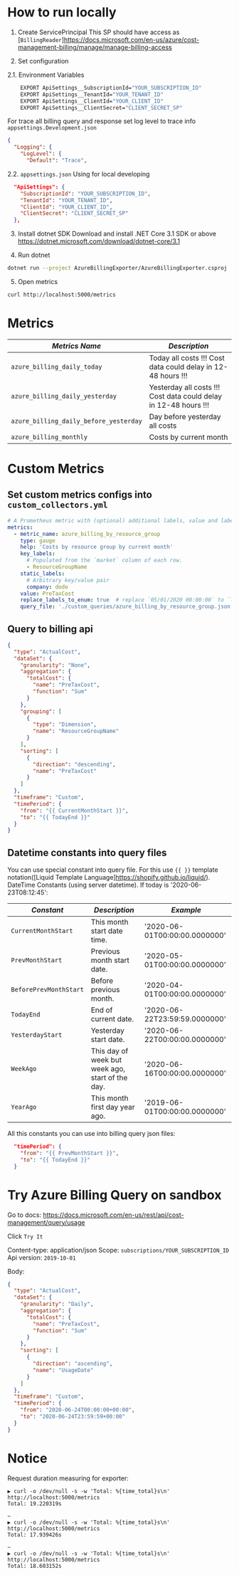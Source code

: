 # How to run locally

1. Create ServicePrincipal
This SP should have access as [`BillingReader`]<https://docs.microsoft.com/en-us/azure/cost-management-billing/manage/manage-billing-access>

2. Set configuration

2.1. Environment Variables

```bash
    EXPORT ApiSettings__SubscriptionId="YOUR_SUBSCRIPTION_ID"
    EXPORT ApiSettings__TenantId="YOUR_TENANT_ID"
    EXPORT ApiSettings__ClientId="YOUR_CLIENT_ID"
    EXPORT ApiSettings__ClientSecret="CLIENT_SECRET_SP"
```

For trace all billing query and response set log level to trace info `appsettings.Development.json`

```json
{
  "Logging": {
    "LogLevel": {
      "Default": "Trace",   
```

2.2. `appsettings.json`
Using for local developing

```json
  "ApiSettings": {
    "SubscriptionId": "YOUR_SUBSCRIPTION_ID", 
    "TenantId": "YOUR_TENANT_ID", 
    "ClientId": "YOUR_CLIENT_ID", 
    "ClientSecret": "CLIENT_SECRET_SP"
  },
```

3. Install dotnet SDK
Download and install .NET Core 3.1 SDK or above 
<https://dotnet.microsoft.com/download/dotnet-core/3.1>


4. Run dotnet

```bash
dotnet run --project AzureBillingExporter/AzureBillingExporter.csproj
```

5. Open metrics

```bash
curl http://localhost:5000/metrics
```

# Metrics

| *Metrics Name*  | *Description* |
|---|---|
| `azure_billing_daily_today`  | Today all costs !!! Cost data could delay in 12-48 hours !!! |
| `azure_billing_daily_yesterday`  | Yesterday all costs !!! Cost data could delay in 12-48 hours !!! |
| `azure_billing_daily_before_yesterday`  | Day before yesterday all costs |
| `azure_billing_monthly`  | Costs by current month |

# Custom Metrics

## Set custom metrics configs into `custom_collectors.yml`

```yaml
# A Prometheus metric with (optional) additional labels, value and labels populated from one query.
metrics:
  - metric_name: azure_billing_by_resource_group
    type: gauge
    help: 'Costs by resource group by current month'
    key_labels:
      # Populated from the `market` column of each row.
      - ResourceGroupName
    static_labels:
      # Arbitrary key/value pair
      company: dodo
    value: PreTaxCost
    replace_labels_to_enum: true  # replace `05/01/2020 00:00:00` to `last_month`, `UsageDate="20200624"` to `yesterday`. Default false
    query_file: './custom_queries/azure_billing_by_resource_group.json'
```

## Query to billing api

```json
{
  "type": "ActualCost",
  "dataSet": {
    "granularity": "None",
    "aggregation": {
      "totalCost": {
        "name": "PreTaxCost",
        "function": "Sum"
      }
    },
    "grouping": [
      {
        "type": "Dimension",
        "name": "ResourceGroupName"
      }
    ],
    "sorting": [
      {
        "direction": "descending",
        "name": "PreTaxCost"
      }
    ]
  },
  "timeframe": "Custom",
  "timePeriod": {
    "from": "{{ CurrentMonthStart }}",
    "to": "{{ TodayEnd }}"
  }
}
```

## Datetime constants into query files

You can use special constant into query file. For this use `{{ }}` template notation([Liquid Template Language]<https://shopify.github.io/liquid/>). 
DateTime Constants (using server datetime). If today is '2020-06-23T08:12:45':

| *Constant*  | *Description* |  *Example* |
|---|---|---|
| `CurrentMonthStart` |  This month start date time. | '2020-06-01T00:00:00.0000000' |
| `PrevMonthStart` |  Previous month start date. | '2020-05-01T00:00:00.0000000' |
| `BeforePrevMonthStart` |  Before previous month. | '2020-04-01T00:00:00.0000000' |
| `TodayEnd` |  End of current date. | '2020-06-22T23:59:59.0000000' |
| `YesterdayStart` | Yesterday start date. | '2020-06-22T00:00:00.0000000' |
| `WeekAgo` |  This day of week but week ago, start of the day. | '2020-06-16T00:00:00.0000000' |
| `YearAgo` |  This month first day year ago. | '2019-06-01T00:00:00.0000000' |

All this constants you can use into billing query json files:
```json
  "timePeriod": {
    "from": "{{ PrevMonthStart }}",
    "to": "{{ TodayEnd }}"
  }
```



# Try Azure Billing Query on sandbox

Go to docs:
<https://docs.microsoft.com/en-us/rest/api/cost-management/query/usage>

Click `Try It`

Content-type: application/json
Scope: `subscriptions/YOUR_SUBSCRIPTION_ID`
Api version: `2019-10-01`

Body:

```json
{
  "type": "ActualCost",
  "dataSet": {
    "granularity": "Daily",
    "aggregation": {
      "totalCost": {
        "name": "PreTaxCost",
        "function": "Sum"
      }
    },
    "sorting": [
      {
        "direction": "ascending",
        "name": "UsageDate"
      }
    ]
  },
  "timeframe": "Custom",
  "timePeriod": {
    "from": "2020-06-24T00:00:00+00:00",
    "to": "2020-06-24T23:59:59+00:00"
  }
}
```


# Notice

Request duration measuring for exporter:
```
▶ curl -o /dev/null -s -w 'Total: %{time_total}s\n' http://localhost:5000/metrics
Total: 19.220319s

~
▶ curl -o /dev/null -s -w 'Total: %{time_total}s\n' http://localhost:5000/metrics
Total: 17.939426s

~
▶ curl -o /dev/null -s -w 'Total: %{time_total}s\n' http://localhost:5000/metrics
Total: 18.603152s
```
